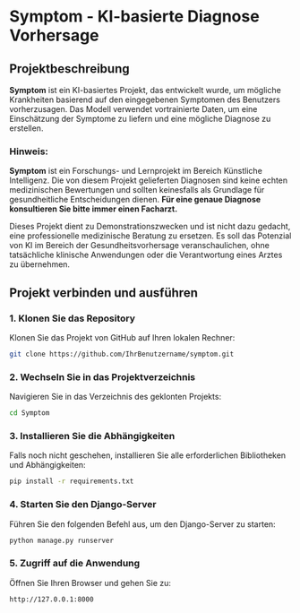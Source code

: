 # Symptom - KI-basierte Diagnose Vorhersage

## Projektbeschreibung

**Symptom** ist ein KI-basiertes Projekt, das entwickelt wurde, um mögliche Krankheiten basierend auf den eingegebenen Symptomen des Benutzers vorherzusagen. Das Modell verwendet vortrainierte Daten, um eine Einschätzung der Symptome zu liefern und eine mögliche Diagnose zu erstellen.

### Hinweis:
**Symptom** ist ein Forschungs- und Lernprojekt im Bereich Künstliche Intelligenz. Die von diesem Projekt gelieferten Diagnosen sind keine echten medizinischen Bewertungen und sollten keinesfalls als Grundlage für gesundheitliche Entscheidungen dienen. **Für eine genaue Diagnose konsultieren Sie bitte immer einen Facharzt.**

Dieses Projekt dient zu Demonstrationszwecken und ist nicht dazu gedacht, eine professionelle medizinische Beratung zu ersetzen. Es soll das Potenzial von KI im Bereich der Gesundheitsvorhersage veranschaulichen, ohne tatsächliche klinische Anwendungen oder die Verantwortung eines Arztes zu übernehmen.

## Projekt verbinden und ausführen

### 1. Klonen Sie das Repository
Klonen Sie das Projekt von GitHub auf Ihren lokalen Rechner:
```bash
git clone https://github.com/IhrBenutzername/symptom.git
```

### 2. Wechseln Sie in das Projektverzeichnis
Navigieren Sie in das Verzeichnis des geklonten Projekts:
```bash
cd Symptom
```

### 3. Installieren Sie die Abhängigkeiten
Falls noch nicht geschehen, installieren Sie alle erforderlichen Bibliotheken und Abhängigkeiten:
```bash
pip install -r requirements.txt
```

### 4. Starten Sie den Django-Server
Führen Sie den folgenden Befehl aus, um den Django-Server zu starten:
```bash
python manage.py runserver
```

### 5. Zugriff auf die Anwendung
Öffnen Sie Ihren Browser und gehen Sie zu:
```bash
http://127.0.0.1:8000
```

